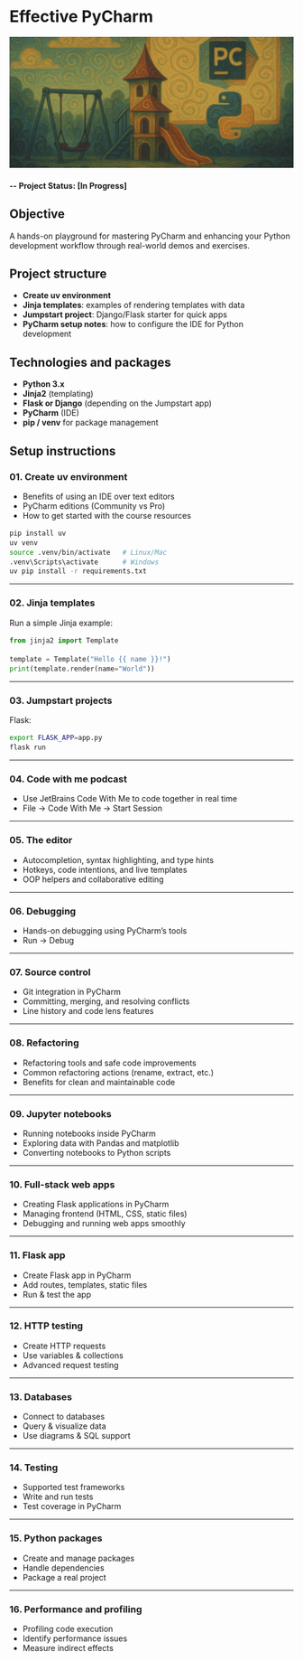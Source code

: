 # Effective PyCharm

![alternative text](img/readme_image.jpg)

#### -- Project Status: [In Progress]

## Objective  
A hands-on playground for mastering PyCharm and enhancing your Python development workflow through real-world demos and exercises.

## Project structure
- **Create uv environment** 
- **Jinja templates**: examples of rendering templates with data  
- **Jumpstart project**: Django/Flask starter for quick apps  
- **PyCharm setup notes**: how to configure the IDE for Python development  

## Technologies and packages  
- **Python 3.x**
- **Jinja2** (templating)
- **Flask or Django** (depending on the Jumpstart app)
- **PyCharm** (IDE)
- **pip / venv** for package management

## Setup instructions

### 01. Create uv environment

- Benefits of using an IDE over text editors  
- PyCharm editions (Community vs Pro)  
- How to get started with the course resources  

```bash
pip install uv
uv venv
source .venv/bin/activate   # Linux/Mac
.venv\Scripts\activate      # Windows
uv pip install -r requirements.txt
````

---

### 02. Jinja templates

Run a simple Jinja example:

```python
from jinja2 import Template

template = Template("Hello {{ name }}!")
print(template.render(name="World"))
```

---

### 03. Jumpstart projects

Flask:

```bash
export FLASK_APP=app.py
flask run
```

---

### 04. Code with me podcast

- Use JetBrains Code With Me to code together in real time
- File -> Code With Me -> Start Session

---

### 05. The editor

- Autocompletion, syntax highlighting, and type hints  
- Hotkeys, code intentions, and live templates  
- OOP helpers and collaborative editing  

---

### 06. Debugging

- Hands-on debugging using PyCharm’s tools
- Run -> Debug

---

### 07. Source control

- Git integration in PyCharm  
- Committing, merging, and resolving conflicts  
- Line history and code lens features  

---

### 08. Refactoring

- Refactoring tools and safe code improvements  
- Common refactoring actions (rename, extract, etc.)  
- Benefits for clean and maintainable code  

---

### 09. Jupyter notebooks

- Running notebooks inside PyCharm  
- Exploring data with Pandas and matplotlib  
- Converting notebooks to Python scripts  

---

### 10. Full-stack web apps

- Creating Flask applications in PyCharm  
- Managing frontend (HTML, CSS, static files)  
- Debugging and running web apps smoothly  

---

### 11. Flask app

- Create Flask app in PyCharm  
- Add routes, templates, static files  
- Run & test the app  

---

### 12. HTTP testing
- Create HTTP requests  
- Use variables & collections  
- Advanced request testing  

---

### 13. Databases
- Connect to databases  
- Query & visualize data  
- Use diagrams & SQL support

---

### 14. Testing
- Supported test frameworks  
- Write and run tests  
- Test coverage in PyCharm  

---

### 15. Python packages
- Create and manage packages  
- Handle dependencies  
- Package a real project  

---

### 16. Performance and profiling
- Profiling code execution  
- Identify performance issues  
- Measure indirect effects

